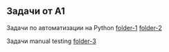 ## Задачи от A1

Задачи по автоматизации на Python
[folder-1](https://github.com/istrybuk/Test-task/tree/main/A1/folder_v1)
[folder-2](https://github.com/istrybuk/Test-task/tree/main/A1/folder_v2)

Задачи manual testing
[folder-3](https://github.com/istrybuk/Test-task/tree/main/A1/folder_v3)
